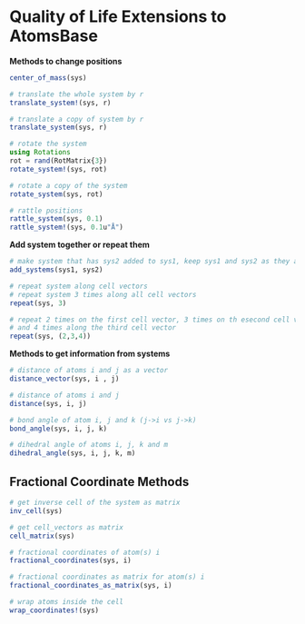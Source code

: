 # Quality of Life Extensions to AtomsBase

**Methods to change positions**

```julia
center_of_mass(sys)

# translate the whole system by r
translate_system!(sys, r)

# translate a copy of system by r
translate_system(sys, r)

# rotate the system
using Rotations
rot = rand(RotMatrix{3})
rotate_system!(sys, rot)

# rotate a copy of the system
rotate_system(sys, rot)

# rattle positions
rattle_system(sys, 0.1)
rattle_system!(sys, 0.1u"Å")
```

**Add system together or repeat them**

```julia
# make system that has sys2 added to sys1, keep sys1 and sys2 as they are
add_systems(sys1, sys2)

# repeat system along cell vectors
# repeat system 3 times along all cell vectors
repeat(sys, 3)

# repeat 2 times on the first cell vector, 3 times on th esecond cell vector
# and 4 times along the third cell vector
repeat(sys, (2,3,4))
```

**Methods to get information from systems**

```julia
# distance of atoms i and j as a vector
distance_vector(sys, i , j)

# distance of atoms i and j
distance(sys, i, j)

# bond angle of atom i, j and k (j->i vs j->k)
bond_angle(sys, i, j, k)

# dihedral angle of atoms i, j, k and m
dihedral_angle(sys, i, j, k, m)
```

## Fractional Coordinate Methods

```julia
# get inverse cell of the system as matrix
inv_cell(sys)

# get cell_vectors as matrix
cell_matrix(sys)

# fractional coordinates of atom(s) i
fractional_coordinates(sys, i)

# fractional coordinates as matrix for atom(s) i
fractional_coordinates_as_matrix(sys, i)

# wrap atoms inside the cell
wrap_coordinates!(sys)
```
